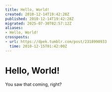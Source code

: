 ```yaml
---
title: Hello, World!
created: 2010-12-14T19:42:28Z
published: 2010-12-14T19:42:28Z
migrated: 2025-07-30T02:57:12Z
aliases:
- Hello, World!
crossposts:
- url: https://dpek.tumblr.com/post/2318990933
  time: 2010-12-15T01:42:00Z
---
```


# Hello, World!

You saw that coming, right?
